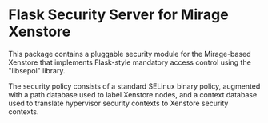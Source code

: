 
# Flask Security Server for Mirage Xenstore

This package contains a pluggable security module for the
Mirage-based Xenstore that implements Flask-style mandatory
access control using the "libsepol" library.

The security policy consists of a standard SELinux binary
policy, augmented with a path database used to label
Xenstore nodes, and a context database used to translate
hypervisor security contexts to Xenstore security contexts.

